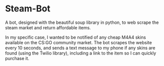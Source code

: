 # Steam-Bot
A bot, designed with the beautiful soup library in python, to web scrape the steam market and return affordable items.

In my specific case, I wanted to be notified of any cheap M4A4 skins available on the CS:GO community market. The bot scrapes the website every 10 seconds, and sends a text message to my phone if any skins are found (using the Twilio library), including a link to the item so I can quickly purchase it.
